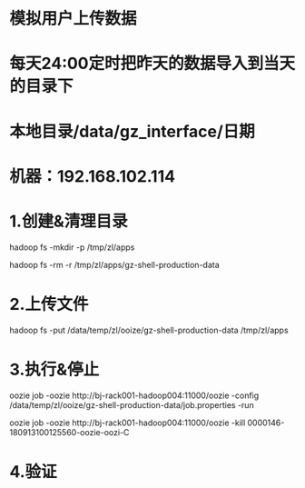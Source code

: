 # 模拟用户上传数据
# 每天24:00定时把昨天的数据导入到当天的目录下
# 本地目录/data/gz_interface/日期
# 机器：192.168.102.114 


# 1.创建&清理目录

hadoop fs -mkdir -p /tmp/zl/apps

hadoop fs -rm -r /tmp/zl/apps/gz-shell-production-data

# 2.上传文件

hadoop fs -put /data/temp/zl/ooize/gz-shell-production-data /tmp/zl/apps 


# 3.执行&停止

oozie job -oozie http://bj-rack001-hadoop004:11000/oozie -config /data/temp/zl/ooize/gz-shell-production-data/job.properties -run

oozie job -oozie http://bj-rack001-hadoop004:11000/oozie -kill 0000146-180913100125560-oozie-oozi-C

# 4.验证












